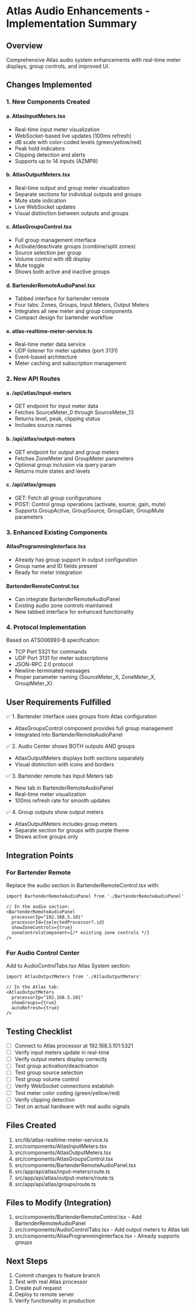 # Atlas Audio Enhancements - Implementation Summary

## Overview
Comprehensive Atlas audio system enhancements with real-time meter displays, group controls, and improved UI.

## Changes Implemented

### 1. New Components Created

#### a. AtlasInputMeters.tsx
- Real-time input meter visualization
- WebSocket-based live updates (100ms refresh)
- dB scale with color-coded levels (green/yellow/red)
- Peak hold indicators
- Clipping detection and alerts
- Supports up to 14 inputs (AZMP8)

#### b. AtlasOutputMeters.tsx
- Real-time output and group meter visualization
- Separate sections for individual outputs and groups
- Mute state indication
- Live WebSocket updates
- Visual distinction between outputs and groups

#### c. AtlasGroupsControl.tsx
- Full group management interface
- Activate/deactivate groups (combine/split zones)
- Source selection per group
- Volume control with dB display
- Mute toggle
- Shows both active and inactive groups

#### d. BartenderRemoteAudioPanel.tsx
- Tabbed interface for bartender remote
- Four tabs: Zones, Groups, Input Meters, Output Meters
- Integrates all new meter and group components
- Compact design for bartender workflow

#### e. atlas-realtime-meter-service.ts
- Real-time meter data service
- UDP listener for meter updates (port 3131)
- Event-based architecture
- Meter caching and subscription management

### 2. New API Routes

#### a. /api/atlas/input-meters
- GET endpoint for input meter data
- Fetches SourceMeter_0 through SourceMeter_13
- Returns level, peak, clipping status
- Includes source names

#### b. /api/atlas/output-meters
- GET endpoint for output and group meters
- Fetches ZoneMeter and GroupMeter parameters
- Optional group inclusion via query param
- Returns mute states and levels

#### c. /api/atlas/groups
- GET: Fetch all group configurations
- POST: Control group operations (activate, source, gain, mute)
- Supports GroupActive, GroupSource, GroupGain, GroupMute parameters

### 3. Enhanced Existing Components

#### AtlasProgrammingInterface.tsx
- Already has group support in output configuration
- Group name and ID fields present
- Ready for meter integration

#### BartenderRemoteControl.tsx
- Can integrate BartenderRemoteAudioPanel
- Existing audio zone controls maintained
- New tabbed interface for enhanced functionality

### 4. Protocol Implementation

Based on ATS006993-B specification:
- TCP Port 5321 for commands
- UDP Port 3131 for meter subscriptions
- JSON-RPC 2.0 protocol
- Newline-terminated messages
- Proper parameter naming (SourceMeter_X, ZoneMeter_X, GroupMeter_X)

## User Requirements Fulfilled

✅ 1. Bartender interface uses groups from Atlas configuration
   - AtlasGroupsControl component provides full group management
   - Integrated into BartenderRemoteAudioPanel

✅ 2. Audio Center shows BOTH outputs AND groups
   - AtlasOutputMeters displays both sections separately
   - Visual distinction with icons and borders

✅ 3. Bartender remote has Input Meters tab
   - New tab in BartenderRemoteAudioPanel
   - Real-time meter visualization
   - 100ms refresh rate for smooth updates

✅ 4. Group outputs show output meters
   - AtlasOutputMeters includes group meters
   - Separate section for groups with purple theme
   - Shows active groups only

## Integration Points

### For Bartender Remote
Replace the audio section in BartenderRemoteControl.tsx with:
```tsx
import BartenderRemoteAudioPanel from './BartenderRemoteAudioPanel'

// In the audio section:
<BartenderRemoteAudioPanel
  processorIp="192.168.5.101"
  processorId={selectedProcessor?.id}
  showZoneControls={true}
  zoneControlsComponent={/* existing zone controls */}
/>
```

### For Audio Control Center
Add to AudioControlTabs.tsx Atlas System section:
```tsx
import AtlasOutputMeters from './AtlasOutputMeters'

// In the Atlas tab:
<AtlasOutputMeters
  processorIp="192.168.5.101"
  showGroups={true}
  autoRefresh={true}
/>
```

## Testing Checklist

- [ ] Connect to Atlas processor at 192.168.5.101:5321
- [ ] Verify input meters update in real-time
- [ ] Verify output meters display correctly
- [ ] Test group activation/deactivation
- [ ] Test group source selection
- [ ] Test group volume control
- [ ] Verify WebSocket connections establish
- [ ] Test meter color coding (green/yellow/red)
- [ ] Verify clipping detection
- [ ] Test on actual hardware with real audio signals

## Files Created
1. src/lib/atlas-realtime-meter-service.ts
2. src/components/AtlasInputMeters.tsx
3. src/components/AtlasOutputMeters.tsx
4. src/components/AtlasGroupsControl.tsx
5. src/components/BartenderRemoteAudioPanel.tsx
6. src/app/api/atlas/input-meters/route.ts
7. src/app/api/atlas/output-meters/route.ts
8. src/app/api/atlas/groups/route.ts

## Files to Modify (Integration)
1. src/components/BartenderRemoteControl.tsx - Add BartenderRemoteAudioPanel
2. src/components/AudioControlTabs.tsx - Add output meters to Atlas tab
3. src/components/AtlasProgrammingInterface.tsx - Already supports groups

## Next Steps
1. Commit changes to feature branch
2. Test with real Atlas processor
3. Create pull request
4. Deploy to remote server
5. Verify functionality in production
